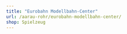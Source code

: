 ```yaml
---
title: "Eurobahn Modellbahn-Center"
url: /aarau-rohr/eurobahn-modellbahn-center/
shop: Spielzeug
---
```

